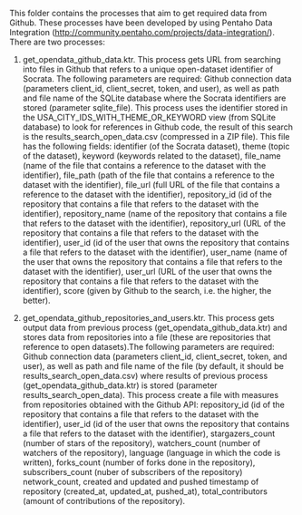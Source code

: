 This folder contains the processes that aim to get required data from Github. These processes have been developed by using Pentaho Data Integration (http://community.pentaho.com/projects/data-integration/). There are two processes:

1. get_opendata_github_data.ktr. This process gets URL from searching into files in Github that refers to a unique open-dataset identifier of Socrata. The following parameters are required: Github connection data (parameters client_id, client_secret, token, and user), as well as path and file name of the SQLite database where the Socrata identifiers are stored (parameter sqlite_file).	This process uses the identifier stored in the  USA_CITY_IDS_WITH_THEME_OR_KEYWORD view (from SQLite database) to look for references in Github code, the result of this search is the results_search_open_data.csv (compressed in a ZIP file). This file has the following fields: identifier (of the Socrata dataset), theme (topic of the dataset), keyword (keywords related to the dataset), file_name (name of the file that contains a reference to the dataset with the identifier), file_path (path of the file that contains a reference to the dataset with the identifier), file_url (full URL of the file that contains a reference to the dataset with the identifier), repository_id (id of the repository that contains a file that refers to the dataset with the identifier), repository_name (name of the repository that contains a file that refers to the dataset with the identifier), repository_url (URL of the repository that contains a file that refers to the dataset with the identifier), user_id (id of the user that owns the repository that contains a file that refers to the dataset with the identifier), user_name (name of the user that owns the repository that contains a file that refers to the dataset with the identifier), user_url (URL of the user that owns the repository that contains a file that refers to the dataset with the identifier), score (given by Github to the search, i.e. the higher, the better). 	

2. get_opendata_github_repositories_and_users.ktr.  This process gets output data from previous process (get_opendata_github_data.ktr) and stores data from repositories into a file (these are repositories that reference to open datasets).The following parameters are required: Github connection data (parameters client_id, client_secret, token, and user), as well as path and file name of the file (by default, it should be results_search_open_data.csv) where results of previous process (get_opendata_github_data.ktr) is stored (parameter results_search_open_data).	This process create a file with measures from repositories obtained with the Github API: repository_id (id of the repository that contains a file that refers to the dataset with the identifier), user_id (id of the user that owns the repository that contains a file that refers to the dataset with the identifier), stargazers_count (number of stars of the repository), watchers_count	(number of watchers of the repository), language	(language in which the code is written), forks_count (number of forks done in the repository), subscribers_count	(nuber of subscribers of the repository) network_count, created and updated and pushed timestamp of repository (created_at, updated_at, pushed_at), total_contributors	(amount of contributions of the repository).
